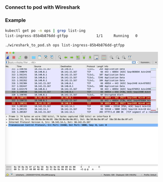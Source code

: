 ### Connect to pod with Wireshark

### Example

```bash
kubectl get po -n ops | grep list-ing
list-ingress-85b4b876dd-gtfpp             1/1     Running   0          26d
```

```bash
./wireshark_to_pod.sh ops list-ingress-85b4b876dd-gtfpp
```


![Screenshot](https://github.com/Nastradamus/k8s-snippets/raw/master/wireshark-to-pod/wireshark.png)
